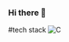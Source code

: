 ### Hi there 👋

<!--
**Gautam2605sharma/Gautam2605sharma** is a ✨ _special_ ✨ repository because its `README.md` (this file) appears on your GitHub profile.

Here are some ideas to get you started:

- 🔭 I’m currently working on ...
- 🌱 I’m currently learning ...
- 👯 I’m looking to collaborate on ...
- 🤔 I’m looking for help with ...
- 💬 Ask me about ...
- 📫 How to reach me: ...
- 😄 Pronouns: ...
- ⚡ Fun fact: ...
-->
#tech stack
![C](https://img.shields.io/badge/c-%2300599C.svg?style=for-the-badge&logo=c&logoColor=white)
